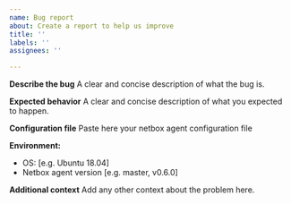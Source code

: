 ```yaml
---
name: Bug report
about: Create a report to help us improve
title: ''
labels: ''
assignees: ''

---
```


**Describe the bug**
A clear and concise description of what the bug is.


**Expected behavior**
A clear and concise description of what you expected to happen.

**Configuration file**
Paste here your netbox agent configuration file

**Environment:**
 - OS: [e.g. Ubuntu 18.04]
 - Netbox agent version [e.g. master, v0.6.0]

**Additional context**
Add any other context about the problem here.
